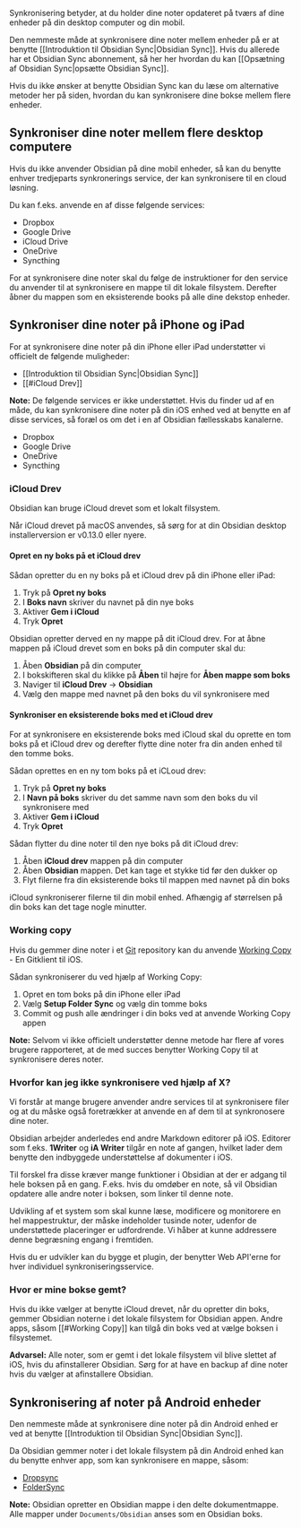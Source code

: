 Synkronisering betyder, at du holder dine noter opdateret på tværs af dine enheder på din desktop computer og din mobil.

Den nemmeste måde at synkronisere dine noter mellem enheder på er at benytte [[Introduktion til Obsidian Sync|Obsidian Sync]]. Hvis du allerede har et Obsidian Sync abonnement, så her her hvordan du kan [[Opsætning af Obsidian Sync|opsætte Obsidian Sync]].

Hvis du ikke ønsker at benytte Obsidian Sync kan du læse om alternative metoder her på siden, hvordan du kan synkronisere dine bokse mellem flere enheder.

## Synkroniser dine noter mellem flere desktop computere

Hvis du ikke anvender Obsidian på dine mobil enheder, så kan du benytte enhver tredjeparts synkronerings service, der kan synkronisere til en cloud løsning.

Du kan f.eks. anvende en af disse følgende services:
- Dropbox
- Google Drive
- iCloud Drive
- OneDrive
- Syncthing

For at synkronisere dine noter skal du følge de instruktioner for den service du anvender til at synkronisere en mappe til dit lokale filsystem. Derefter åbner du mappen som en eksisterende books på alle dine dekstop enheder.

## Synkroniser dine noter på iPhone og iPad

For at synkronisere dine noter på din iPhone eller iPad understøtter vi officielt de følgende muligheder:

- [[Introduktion til Obsidian Sync|Obsidian Sync]]
- [[#iCloud Drev]]

**Note:** De følgende services er ikke understøttet. Hvis du finder ud af en måde, du kan synkronisere dine noter på din iOS enhed ved at benytte en af disse services, så foræl os om det i en af Obsidian fællesskabs kanalerne.

- Dropbox
- Google Drive
- OneDrive
- Syncthing

### iCloud Drev

Obsidian kan bruge iCloud drevet som et lokalt filsystem.

Når iCloud drevet på macOS anvendes, så sørg for at din Obsidian desktop installerversion er v0.13.0 eller nyere.

#### Opret en ny boks på et iCloud drev

Sådan opretter du en ny boks på et iCloud drev på din iPhone eller iPad:

1. Tryk på **Opret ny boks**
2. I **Boks navn** skriver du navnet på din nye boks
3. Aktiver **Gem i iCloud**
4. Tryk **Opret**

Obsidian opretter derved en ny mappe på dit iCloud drev. For at åbne mappen på iCloud drevet som en boks på din computer skal du:

1. Åben **Obsidian** på din computer
2. I bokskifteren skal du klikke på **Åben** til højre for **Åben mappe som boks**
3. Naviger til **iCloud Drev** → **Obsidian**
4. Vælg den mappe med navnet på den boks du vil synkronisere med

#### Synkroniser en eksisterende boks med et iCloud drev

For at synkronisere en eksisterende boks med iCloud skal du oprette en tom boks på et iCloud drev og derefter flytte dine noter fra din anden enhed til den tomme boks.

Sådan oprettes en en ny tom boks på et iCLoud drev:

1. Tryk på **Opret ny boks**
2. I **Navn på boks** skriver du det samme navn som den boks du vil synkronisere med
3. Aktiver **Gem i iCloud**
4. Tryk **Opret**

Sådan flytter du dine noter til den nye boks på dit iCloud drev:

1. Åben **iCloud drev** mappen på din computer
2. Åben **Obsidian** mappen. Det kan tage et stykke tid før den dukker op
3. Flyt filerne fra din eksisterende boks til mappen med navnet på din boks

iCloud synkroniserer filerne til din mobil enhed. Afhængig af størrelsen på din boks kan det tage nogle minutter. 

### Working copy

Hvis du gemmer dine noter i et [Git](https://git-scm.com/) repository kan du anvende [Working Copy](https://apps.apple.com/us/app/working-copy-git-client/id896694807) - En Gitklient til iOS.

Sådan synkroniserer du ved hjælp af Working Copy:

1. Opret en tom boks på din iPhone eller iPad
2. Vælg **Setup Folder Sync** og vælg din tomme boks
3. Commit og push alle ændringer i din boks ved at anvende Working Copy appen

**Note:** Selvom vi ikke officielt understøtter denne metode har flere af vores brugere rapporteret, at de med succes benytter Working Copy til at synkronisere deres noter.

### Hvorfor kan jeg ikke synkronisere ved hjælp af X?

Vi forstår at mange brugere anvender andre services til at synkronisere filer og at du måske også foretrækker at anvende en af dem til at synkronosere dine noter.

Obsidian arbejder anderledes end andre Markdown editorer på iOS. Editorer som f.eks. **1Writer** og **iA Writer** tilgår en note af gangen, hvilket lader dem benytte den indbyggede understøttelse af dokumenter i iOS.

Til forskel fra disse kræver mange funktioner i Obsidian at der er adgang til hele boksen på en gang. F.eks. hvis du omdøber en note, så vil Obsidian opdatere alle andre noter i boksen, som linker til denne note.

Udvikling af et system som skal kunne læse, modificere og monitorere en hel mappestruktur, der måske indeholder tusinde noter, udenfor de understøttede placeringer er udfordrende. Vi håber at kunne addressere denne begræsning engang i fremtiden.

Hvis du er udvikler kan du bygge et plugin, der benytter Web API'erne for hver individuel synkroniseringsservice.

### Hvor er mine bokse gemt?

Hvis du ikke vælger at benytte iCloud drevet, når du opretter din boks, gemmer Obsidian noterne i det lokale filsystem for Obsidian appen. Andre apps, såsom [[#Working Copy]] kan tilgå din boks ved at vælge boksen i filsystemet.

**Advarsel:** Alle noter, som er gemt i det lokale filsystem vil blive slettet af iOS, hvis du afinstallerer Obsidian. Sørg for at have en backup af dine noter hvis du vælger at afinstallere Obsidian.

## Synkronisering af noter på Android enheder

Den nemmeste måde at synkronisere dine noter på din Android enhed er ved at benytte [[Introduktion til Obsidian Sync|Obsidian Sync]].

Da Obsidian gemmer noter i det lokale filsystem på din Android enhed kan du benytte enhver app, som kan synkronisere en mappe, såsom:

- [Dropsync](https://play.google.com/store/apps/details?id=com.ttxapps.dropsync)
- [FolderSync](https://play.google.com/store/apps/details?id=dk.tacit.android.foldersync.lite)

**Note:** Obsidian opretter en Obsidian mappe i den delte dokumentmappe. Alle mapper under `Documents/Obsidian` anses som en Obsidian boks.
